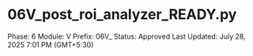# 06V_post_roi_analyzer_READY.py

Phase: 6
Module: V
Prefix: 06V_
Status: Approved
Last Updated: July 28, 2025 7:01 PM (GMT+5:30)